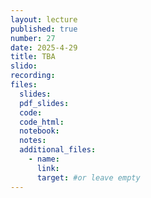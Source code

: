 ```yaml
---
layout: lecture
published: true
number: 27
date: 2025-4-29
title: TBA
slido:
recording: 
files:
  slides: 
  pdf_slides:
  code:
  code_html:
  notebook: 
  notes:
  additional_files:
    - name:
      link:
      target: #or leave empty
---
```

